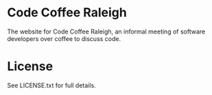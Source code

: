 # Code Coffee Raleigh

The website for Code Coffee Raleigh, an informal meeting of software developers over coffee to discuss code.


# License

See LICENSE.txt for full details.